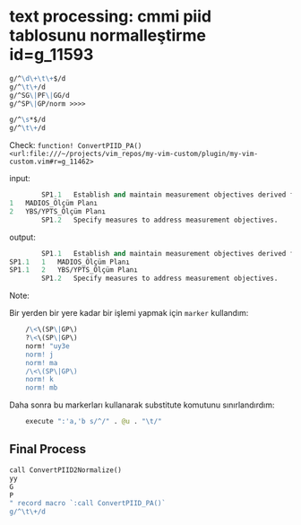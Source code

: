 
# text processing: cmmi piid tablosunu normalleştirme id=g_11593

```clojure
g/^\d\+\t\+$/d
g/^\t\+/d
g/^SG\|PF\|GG/d
g/^SP\|GP/norm >>>>
```

```clojure
g/^\s*$/d
g/^\t\+/d
```

Check: `function! ConvertPIID_PA() <url:file:///~/projects/vim_repos/my-vim-custom/plugin/my-vim-custom.vim#r=g_11462>`

input:

```clojure
		SP1.1	Establish and maintain measurement objectives derived from identified information needs and objectives.
1	MADIOS_Ölçüm Planı
2	YBS/YPTS_Ölçüm Planı
		SP1.2	Specify measures to address measurement objectives.
```

output:

```clojure
		SP1.1	Establish and maintain measurement objectives derived from identified information needs and objectives.
SP1.1	1	MADIOS_Ölçüm Planı
SP1.1	2	YBS/YPTS_Ölçüm Planı
		SP1.2	Specify measures to address measurement objectives.
```

Note:

Bir yerden bir yere kadar bir işlemi yapmak için `marker` kullandım:

```clojure
	/\<\(SP\|GP\)
	?\<\(SP\|GP\)
	norm! "uy3e
	norm! j
	norm! ma
	/\<\(SP\|GP\)
	norm! k
	norm! mb
```

Daha sonra bu markerları kullanarak substitute komutunu sınırlandırdım:

```clojure
	execute ":'a,'b s/^/" . @u . "\t/"
```

## Final Process

```clojure
call ConvertPIID2Normalize()
yy
G
P
" record macro `:call ConvertPIID_PA()`
g/^\t\+/d
```


